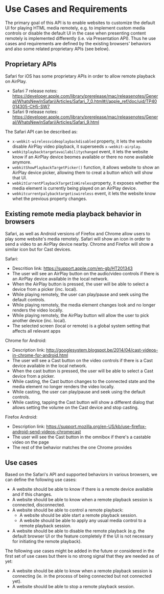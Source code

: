 # Use Cases and Requirements

The primary goal of this API is to enable websites to customize the default UI for playing HTML media remotely, e.g. to implement custom media controls or disable the default UI in the case when presenting content remotely is implemented differently (i.e. via Presentation API). Thus he use cases and requirements are defined by the existing browsers' behaviors and also some related proprietary APIs (see below).


## Proprietary APIs

Safari for iOS has some proprietary APIs in order to allow remote playback on AirPlay.
- Safari 7 release notes: https://developer.apple.com/library/prerelease/mac/releasenotes/General/WhatsNewInSafari/Articles/Safari_7_0.html#//apple_ref/doc/uid/TP40014305-CH5-SW7
- Safari 9 release notes: https://developer.apple.com/library/prerelease/mac/releasenotes/General/WhatsNewInSafari/Articles/Safari_9.html

The Safari API can be described as:
- ```x-webkit-wirelessvideoplaybackdisabled``` property, it lets the website disable AirPlay video playback, it superseeds ```x-webkit-airplay```.
- ```webkitplaybacktargetavailabilitychanged``` event, it lets the website know if an AirPlay device beomes available or there no none available anymore.
- ```webkitShowPlaybackTargetPicker()``` function, it allows website to show an AirPlay device picker, allowing them to creat a button which will show that UI.
- ```webkitCurrentPlaybackTargetIsWireless```property, it exposes whether the media element is currently being played on an AirPlay device.
- ```webkitcurrentpalybacktargetiswireless``` event, it lets the website know whet the previous property changes.


## Existing remote media playback behavior in browsers

Safari, as well as Android versions of Firefox and Chrome allow users to play some website's media remotely. Safari will show an icon in order to send a video to an AirPlay device nearby. Chrome and Firefox will show a similar icon but for Cast devices.

Safari:
- Descrition link: https://support.apple.com/en-gb/HT201343
- The user will see an AirPlay button on the audio/video controls if there is an AirPlay device available in the local network.
- When the AirPlay button is pressed, the user will be able to select a device from a picker (inc. local).
- While playing remotely, the user can play/pause and seek using the default controls.
- While playing remotely, the media element changes look and no longer renders the video locally.
- While playing remotely, the AirPlay button will allow the user to pick another device (inc. local).
- The selected screen (local or remote) is a global system setting that affects all relevant apps

Chrome for Android:
- Description link: http://googlesystem.blogspot.be/2014/04/cast-videos-in-chrome-for-android.html
- The user will see a Cast button on the video controls if there is a Cast device available in the local network.
- When the cast button is pressed, the user will be able to select a Cast device from a picker.
- While casting, the Cast button changes to the connected state and the media element no longer renders the video locally.
- While casting, the user can play/pause and seek using the default controls.
- While casting, tapping the Cast button will show a different dialog that allows setting the volume on the Cast device and stop casting.

Firefox Android:
- Description link: https://support.mozilla.org/en-US/kb/use-firefox-android-send-videos-chromecast
- The user will see the Cast button in the omnibox if there's a castable video on the page
- The rest of the behavior matches the one Chrome provides

## Use cases

Based on the Safari's API and supported behaviors in various browsers, we can define the following use cases:
- A website should be able to know if there is a remote device available and if this changes.
- A website should be able to know when a remote playback session is connected, disconnected.
- A website should be able to control a remote playback:
  - A website should be able start a remote playback session.
  - A website should be able to apply any usual media control to a remote playback session.
- A website should be able to disable the remote playback (e.g. the default browser UI or the feature completely if the UI is not necessary for initiating the remote playback).

The following use cases might be added in the future or considered in the first set of use cases but there is no strong signal that they are needed as of yet:
- A website should be able to know when a remote playback session is connecting (ie. in the process of being connected but not connected yet).
- A website should be able to stop a remote playback session.
